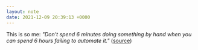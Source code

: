 ```yaml
---
layout: note
date: 2021-12-09 20:39:13 +0000
---
```


This is so me: _"Don't spend 6 minutes doing something by hand when you can spend 6 hours failing to automate it."_ ([source](https://twitter.com/camilaleniss/status/1370883721319026690))

